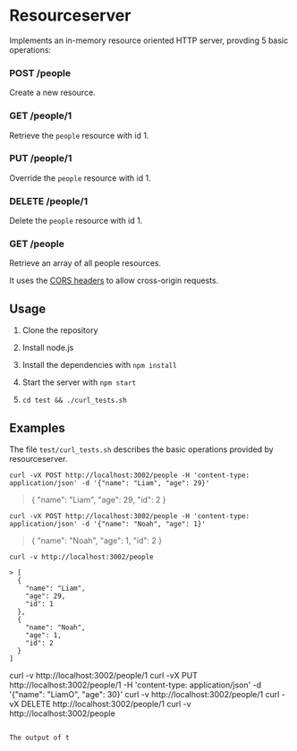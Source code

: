Resourceserver
===============

Implements an in-memory resource oriented HTTP server, provding 5 basic operations:

### POST /people

Create a new resource.

### GET /people/1

Retrieve the `people` resource with id 1.

### PUT /people/1

Override the `people` resource with id 1.

### DELETE /people/1

Delete the `people` resource with id 1.

### GET /people

Retrieve an array of all people resources.

It uses the [CORS headers](https://developer.mozilla.org/en/http_access_control) to allow cross-origin requests.

Usage
-----

1. Clone the repository

1. Install node.js

1. Install the dependencies with `npm install`

1. Start the server with `npm start`

1. `cd test && ./curl_tests.sh`

Examples
--------

The file `test/curl_tests.sh` describes the basic operations provided by resourceserver. 

```
curl -vX POST http://localhost:3002/people -H 'content-type: application/json' -d '{"name": "Liam", "age": 29}'
```

> {
  "name": "Liam",
  "age": 29,
  "id": 2
}

```
curl -vX POST http://localhost:3002/people -H 'content-type: application/json' -d '{"name": "Noah", "age": 1}'
```

> {
  "name": "Noah",
  "age": 1,
  "id": 2
}

```
curl -v http://localhost:3002/people
```

```
> [
  {
    "name": "Liam",
    "age": 29,
    "id": 1
  },
  {
    "name": "Noah",
    "age": 1,
    "id": 2
  }
]
```



curl -v http://localhost:3002/people/1
curl -vX PUT http://localhost:3002/people/1 -H 'content-type: application/json' -d '{"name": "LiamO", "age": 30}'
curl -v http://localhost:3002/people/1
curl -vX DELETE http://localhost:3002/people/1
curl -v http://localhost:3002/people
```

The output of t
